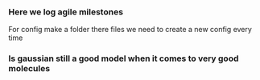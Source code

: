 ### Here we log agile milestones
For config make a folder there files we need to create a new config every time

### Is gaussian still a good model when it comes to very good molecules
